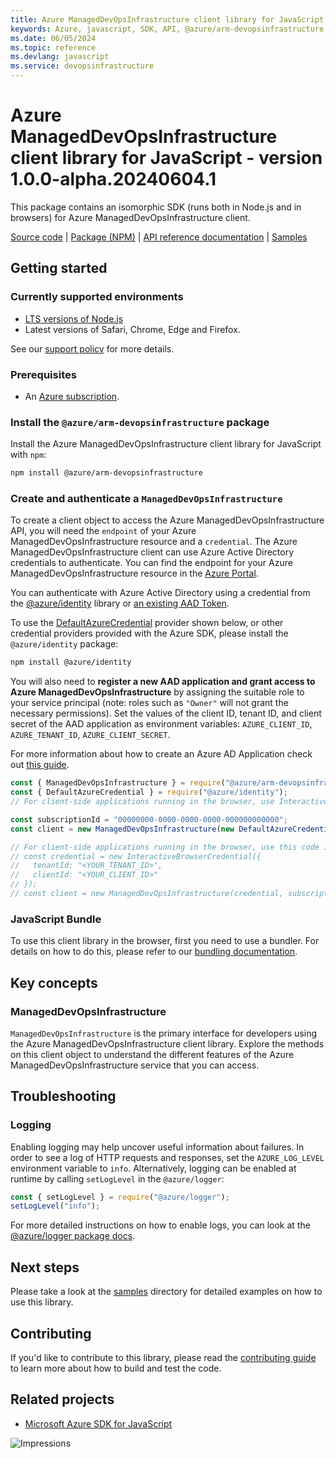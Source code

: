 ```yaml
---
title: Azure ManagedDevOpsInfrastructure client library for JavaScript
keywords: Azure, javascript, SDK, API, @azure/arm-devopsinfrastructure, devopsinfrastructure
ms.date: 06/05/2024
ms.topic: reference
ms.devlang: javascript
ms.service: devopsinfrastructure
---
```

# Azure ManagedDevOpsInfrastructure client library for JavaScript - version 1.0.0-alpha.20240604.1 


This package contains an isomorphic SDK (runs both in Node.js and in browsers) for Azure ManagedDevOpsInfrastructure client.



[Source code](https://github.com/Azure/azure-sdk-for-js/tree/main/sdk/devopsinfrastructure/arm-devopsinfrastructure) |
[Package (NPM)](https://www.npmjs.com/package/@azure/arm-devopsinfrastructure) |
[API reference documentation](/javascript/api/@azure/arm-devopsinfrastructure?view=azure-node-preview) |
[Samples](https://github.com/Azure-Samples/azure-samples-js-management)

## Getting started

### Currently supported environments

- [LTS versions of Node.js](https://github.com/nodejs/release#release-schedule)
- Latest versions of Safari, Chrome, Edge and Firefox.

See our [support policy](https://github.com/Azure/azure-sdk-for-js/blob/main/SUPPORT.md) for more details.

### Prerequisites

- An [Azure subscription][azure_sub].

### Install the `@azure/arm-devopsinfrastructure` package

Install the Azure ManagedDevOpsInfrastructure client library for JavaScript with `npm`:

```bash
npm install @azure/arm-devopsinfrastructure
```

### Create and authenticate a `ManagedDevOpsInfrastructure`

To create a client object to access the Azure ManagedDevOpsInfrastructure API, you will need the `endpoint` of your Azure ManagedDevOpsInfrastructure resource and a `credential`. The Azure ManagedDevOpsInfrastructure client can use Azure Active Directory credentials to authenticate.
You can find the endpoint for your Azure ManagedDevOpsInfrastructure resource in the [Azure Portal][azure_portal].

You can authenticate with Azure Active Directory using a credential from the [@azure/identity][azure_identity] library or [an existing AAD Token](https://github.com/Azure/azure-sdk-for-js/blob/master/sdk/identity/identity/samples/AzureIdentityExamples.md#authenticating-with-a-pre-fetched-access-token).

To use the [DefaultAzureCredential][defaultazurecredential] provider shown below, or other credential providers provided with the Azure SDK, please install the `@azure/identity` package:

```bash
npm install @azure/identity
```

You will also need to **register a new AAD application and grant access to Azure ManagedDevOpsInfrastructure** by assigning the suitable role to your service principal (note: roles such as `"Owner"` will not grant the necessary permissions).
Set the values of the client ID, tenant ID, and client secret of the AAD application as environment variables: `AZURE_CLIENT_ID`, `AZURE_TENANT_ID`, `AZURE_CLIENT_SECRET`.

For more information about how to create an Azure AD Application check out [this guide](/azure/active-directory/develop/howto-create-service-principal-portal).

```javascript
const { ManagedDevOpsInfrastructure } = require("@azure/arm-devopsinfrastructure");
const { DefaultAzureCredential } = require("@azure/identity");
// For client-side applications running in the browser, use InteractiveBrowserCredential instead of DefaultAzureCredential. See https://aka.ms/azsdk/js/identity/examples for more details.

const subscriptionId = "00000000-0000-0000-0000-000000000000";
const client = new ManagedDevOpsInfrastructure(new DefaultAzureCredential(), subscriptionId);

// For client-side applications running in the browser, use this code instead:
// const credential = new InteractiveBrowserCredential({
//   tenantId: "<YOUR_TENANT_ID>",
//   clientId: "<YOUR_CLIENT_ID>"
// });
// const client = new ManagedDevOpsInfrastructure(credential, subscriptionId);
```


### JavaScript Bundle
To use this client library in the browser, first you need to use a bundler. For details on how to do this, please refer to our [bundling documentation](https://aka.ms/AzureSDKBundling).

## Key concepts

### ManagedDevOpsInfrastructure

`ManagedDevOpsInfrastructure` is the primary interface for developers using the Azure ManagedDevOpsInfrastructure client library. Explore the methods on this client object to understand the different features of the Azure ManagedDevOpsInfrastructure service that you can access.

## Troubleshooting

### Logging

Enabling logging may help uncover useful information about failures. In order to see a log of HTTP requests and responses, set the `AZURE_LOG_LEVEL` environment variable to `info`. Alternatively, logging can be enabled at runtime by calling `setLogLevel` in the `@azure/logger`:

```javascript
const { setLogLevel } = require("@azure/logger");
setLogLevel("info");
```

For more detailed instructions on how to enable logs, you can look at the [@azure/logger package docs](https://github.com/Azure/azure-sdk-for-js/tree/main/sdk/core/logger).

## Next steps

Please take a look at the [samples](https://github.com/Azure-Samples/azure-samples-js-management) directory for detailed examples on how to use this library.

## Contributing

If you'd like to contribute to this library, please read the [contributing guide](https://github.com/Azure/azure-sdk-for-js/blob/main/CONTRIBUTING.md) to learn more about how to build and test the code.

## Related projects

- [Microsoft Azure SDK for JavaScript](https://github.com/Azure/azure-sdk-for-js)

![Impressions](https://azure-sdk-impressions.azurewebsites.net/api/impressions/azure-sdk-for-js%2Fsdk%2Fdevopsinfrastructure%2Farm-devopsinfrastructure%2FREADME.png)

[azure_cli]: /cli/azure
[azure_sub]: https://azure.microsoft.com/free/
[azure_sub]: https://azure.microsoft.com/free/
[azure_portal]: https://portal.azure.com
[azure_identity]: https://github.com/Azure/azure-sdk-for-js/tree/main/sdk/identity/identity
[defaultazurecredential]: https://github.com/Azure/azure-sdk-for-js/tree/main/sdk/identity/identity#defaultazurecredential

